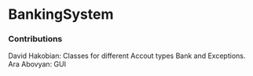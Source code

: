 # BankingSystem
 
### Contributions

David Hakobian: Classes for different Accout types Bank and Exceptions.
Ara Abovyan: GUI 

